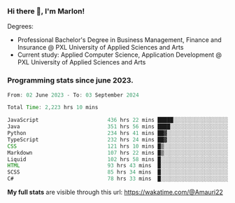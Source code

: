 
### Hi there 👋, I'm Marlon!

Degrees: 
- Professional Bachelor's Degree in Business Management, Finance and Insurance @ PXL University of Applied Sciences and Arts
- Current study: Applied Computer Science, Application Development @ PXL University of Applied Sciences and Arts

### Programming stats since june 2023.
<!--START_SECTION:waka-->

```java
From: 02 June 2023 - To: 03 September 2024

Total Time: 2,223 hrs 10 mins

JavaScript                      436 hrs 22 mins █████░░░░░░░░░░░░░░░░░░░░   19.36 %
Java                            351 hrs 56 mins ████░░░░░░░░░░░░░░░░░░░░░   15.62 %
Python                          234 hrs 41 mins ██▓░░░░░░░░░░░░░░░░░░░░░░   10.41 %
TypeScript                      232 hrs 24 mins ██▓░░░░░░░░░░░░░░░░░░░░░░   10.31 %
CSS                             121 hrs 10 mins █▒░░░░░░░░░░░░░░░░░░░░░░░   05.38 %
Markdown                        107 hrs 22 mins █▒░░░░░░░░░░░░░░░░░░░░░░░   04.76 %
Liquid                          102 hrs 58 mins █░░░░░░░░░░░░░░░░░░░░░░░░   04.57 %
HTML                            93 hrs 43 mins  █░░░░░░░░░░░░░░░░░░░░░░░░   04.16 %
SCSS                            85 hrs 34 mins  █░░░░░░░░░░░░░░░░░░░░░░░░   03.80 %
C#                              78 hrs 33 mins  █░░░░░░░░░░░░░░░░░░░░░░░░   03.49 %
```

<!--END_SECTION:waka-->
**My full stats** are visible through this url: https://wakatime.com/@Amauri22
